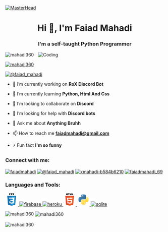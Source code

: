 [![MasterHead](https://media.discordapp.net/attachments/860186724919017482/1020333560378441768/Coding_Banner_Design.png?width=1025&height=394)](https://rishavchanda.io)
<h1 align="center">Hi 👋, I'm Faiad Mahadi</h1>
<h3 align="center">I'm a self-taught Python Programmer</h3>
<img align="right" alt="Coding" width="400" src="https://giphy.com/gifs/dommespace-domme-space-programador-qgQUggAC3Pfv687qPC">

<p align="left"> <img src="https://komarev.com/ghpvc/?username=mahadi360&label=Profile%20views&color=0e75b6&style=flat" alt="mahadi360" /> </p>

<p align="left"> <a href="https://github.com/ryo-ma/github-profile-trophy"><img src="https://github-profile-trophy.vercel.app/?username=mahadi360" alt="mahadi360" /></a> </p>

<p align="left"> <a href="https://twitter.com/@faiad_mahadi" target="blank"><img src="https://img.shields.io/twitter/follow/@faiad_mahadi?logo=twitter&style=for-the-badge" alt="@faiad_mahadi" /></a> </p>

- 🔭 I’m currently working on **RoX Discord Bot**

- 🌱 I’m currently learning **Python, Html And Css**

- 👯 I’m looking to collaborate on **Discord**

- 🤝 I’m looking for help with **Discord bots**

- 💬 Ask me about **Anything Bruhh**

- 📫 How to reach me **faiadmahadi@gmail.com**

- ⚡ Fun fact **I'm so funny**

<h3 align="left">Connect with me:</h3>
<p align="left">
<a href="https://dev.to/faiadmahadi" target="blank"><img align="center" src="https://raw.githubusercontent.com/rahuldkjain/github-profile-readme-generator/master/src/images/icons/Social/devto.svg" alt="faiadmahadi" height="30" width="40" /></a>
<a href="https://twitter.com/@faiad_mahadi" target="blank"><img align="center" src="https://raw.githubusercontent.com/rahuldkjain/github-profile-readme-generator/master/src/images/icons/Social/twitter.svg" alt="@faiad_mahadi" height="30" width="40" /></a>
<a href="https://linkedin.com/in/xmahadi-b584b6210" target="blank"><img align="center" src="https://raw.githubusercontent.com/rahuldkjain/github-profile-readme-generator/master/src/images/icons/Social/linked-in-alt.svg" alt="xmahadi-b584b6210" height="30" width="40" /></a>
<a href="https://instagram.com/faiadmahadi_69" target="blank"><img align="center" src="https://raw.githubusercontent.com/rahuldkjain/github-profile-readme-generator/master/src/images/icons/Social/instagram.svg" alt="faiadmahadi_69" height="30" width="40" /></a>
</p>

<h3 align="left">Languages and Tools:</h3>
<p align="left"> <a href="https://www.w3schools.com/css/" target="_blank" rel="noreferrer"> <img src="https://raw.githubusercontent.com/devicons/devicon/master/icons/css3/css3-original-wordmark.svg" alt="css3" width="40" height="40"/> </a> <a href="https://firebase.google.com/" target="_blank" rel="noreferrer"> <img src="https://www.vectorlogo.zone/logos/firebase/firebase-icon.svg" alt="firebase" width="40" height="40"/> </a> <a href="https://heroku.com" target="_blank" rel="noreferrer"> <img src="https://www.vectorlogo.zone/logos/heroku/heroku-icon.svg" alt="heroku" width="40" height="40"/> </a> <a href="https://www.w3.org/html/" target="_blank" rel="noreferrer"> <img src="https://raw.githubusercontent.com/devicons/devicon/master/icons/html5/html5-original-wordmark.svg" alt="html5" width="40" height="40"/> </a> <a href="https://www.python.org" target="_blank" rel="noreferrer"> <img src="https://raw.githubusercontent.com/devicons/devicon/master/icons/python/python-original.svg" alt="python" width="40" height="40"/> </a> <a href="https://www.sqlite.org/" target="_blank" rel="noreferrer"> <img src="https://www.vectorlogo.zone/logos/sqlite/sqlite-icon.svg" alt="sqlite" width="40" height="40"/> </a> </p>

<p><img align="left" src="https://github-readme-stats.vercel.app/api/top-langs?username=mahadi360&show_icons=true&locale=en&layout=compact" alt="mahadi360" /></p>

<p>&nbsp;<img align="center" src="https://github-readme-stats.vercel.app/api?username=mahadi360&show_icons=true&locale=en" alt="mahadi360" /></p>

<p><img align="center" src="https://github-readme-streak-stats.herokuapp.com/?user=mahadi360&" alt="mahadi360" /></p>
